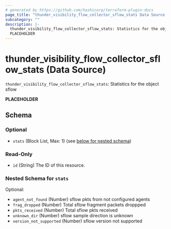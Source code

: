 ```yaml
---
# generated by https://github.com/hashicorp/terraform-plugin-docs
page_title: "thunder_visibility_flow_collector_sflow_stats Data Source - terraform-provider-thunder"
subcategory: ""
description: |-
  thunder_visibility_flow_collector_sflow_stats: Statistics for the object sflow
  PLACEHOLDER
---
```


# thunder_visibility_flow_collector_sflow_stats (Data Source)

`thunder_visibility_flow_collector_sflow_stats`: Statistics for the object sflow

__PLACEHOLDER__



<!-- schema generated by tfplugindocs -->
## Schema

### Optional

- `stats` (Block List, Max: 1) (see [below for nested schema](#nestedblock--stats))

### Read-Only

- `id` (String) The ID of this resource.

<a id="nestedblock--stats"></a>
### Nested Schema for `stats`

Optional:

- `agent_not_found` (Number) sflow pkts from not configured agents
- `frag_dropped` (Number) Total sflow fragment packets droppped
- `pkts_received` (Number) Total sflow pkts received
- `unknown_dir` (Number) sflow sample direction is unknown
- `version_not_supported` (Number) sflow version not supported


